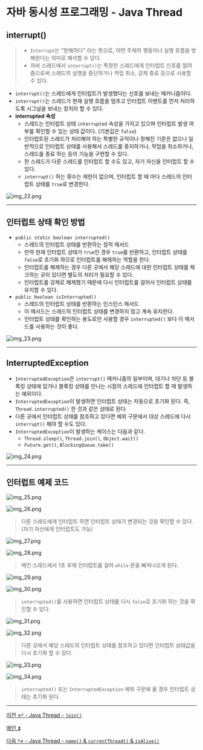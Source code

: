 # 자바 동시성 프로그래밍 - Java Thread

## interrupt()

> - `Interrupt`는 "방해하다" 라는 뜻으로, 어떤 주체의 행동이나 실행 흐름을 방해한다는 의미로 해석할 수 있다.
> - 자바 스레드에서 `interrupt()`는 특정한 스레드에게 인터럽트 신호를 알려줌으로써 스레드의 실행을 중단하거나 작업 취소, 강제 종료 등으로 사용할 수 있다.

- `interrupt()`는 스레드에게 인터럽트가 발생했다는 신호를 보내는 메커니즘이다.
- `interrupt()`는 스레드가 현재 실행 흐름을 멈추고 인터럽트 이벤트를 먼저 처리하도록 시그널을 보내는 장치라 할 수 있다.
- **interrupted 속성**
  - 스레드는 인터럽트 상태 `interrupted` 속성을 가지고 있으며 인터럽트 발생 여부를 확인할 수 있는 상태 값이다. (기본값은 `false`)
  - 인터럽트된 스레드가 처리해야 하는 특별한 규칙이나 정해진 기준은 없으나 일반적으로 인터럽트 상태를 사용해서 스레드를 중지하거나, 작업을 취소하거나,
    스레드를 종료 하는 등의 기능을 구현할 수 있다.
  - 한 스레드가 다른 스레드를 인터럽트 할 수도 있고, 자기 자신을 인터럽트 할 수 있다.
  - `interrupt()` 하는 횟수는 제한이 없으며, 인터럽트 할 때 마다 스레드의 인터럽트 상태를 `true`로 변경한다.

![img_22.png](image/img_22.png)

---

## 인터럽트 상태 확인 방법

- `public static boolean interrupted()`
  - 스레드의 인터럽트 상태를 반환하는 정적 메서드
  - 만약 현재 인터럽트 상태가 `true`인 경우 `true`를 반환하고, 인터럽트 상태를 `false`로 초기화 하므로 인터럽트를 해제하는 역할을 한다.
  - 인터럽트를 해제하는 경우 다른 곳에서 해당 스레드에 대한 인터럽트 상태를 체크하는 곳이 있다면 별도의 처리가 필요할 수 있다.
  - 인터럽트를 강제로 해제했기 때문에 다시 인터럽트를 걸어서 인터럽트 상태를 유지할 수 있다.
- `public boolean isInterrupted()`
  - 스레드의 인터럽트 상태를 반환하는 인스턴스 메서드
  - 이 메서드는 스레드의 인터럽트 상태를 변경하지 않고 계속 유지한다.
  - 인터럽트 상태를 확인하는 용도로만 사용할 경우 `interrupted()` 보다 이 메서드를 사용하는 것이 좋다.

![img_23.png](image/img_23.png)

---

## InterruptedException

- `InterruptedException`은 `interrupt()` 메커니즘의 일부이며, 대기나 차단 등 블록킹 상태에 있거나 블록킹 상태를 만나는 시점의 스레드에 인터럽트 할 때 발생하는 예외이다.
- `InterruptedException`이 발생하면 인터럽트 상태는 자동으로 초기화 된다. 즉, `Thread.interrupted()` 한 것과 같은 상태로 된다.
- 다른 곳에서 인터럽트 상태를 참조하고 있다면 예외 구문에서 대상 스레드에 다시 `interrupt()` 해야 할 수도 있다.
- `InterruptedException`이 발생하는 케이스는 다음과 같다.
  - `Thread.sleep()`, `Thread.join()`, `Object.wait()`
  - `Future.get()`, `BlockingQueue.take()`

![img_24.png](image/img_24.png)

---

## 인터럽트 예제 코드

![img_25.png](image/img_25.png)

![img_26.png](image/img_26.png)

> 다른 스레드에게 인터럽트 하면 인터럽트 상태가 변경되는 것을 확인할 수 있다.(자기 자신에게 인터럽트도 가능)

![img_27.png](image/img_27.png)

![img_28.png](image/img_28.png)

> 메인 스레드에서 1초 후에 인터럽트를 걸어 `while` 문을 빠져나오게 된다.

![img_29.png](image/img_29.png)

![img_30.png](image/img_30.png)

> `interrupted()`를 사용하면 인터럽트 상태를 다시 `false`로 초기화 하는 것을 확인할 수 있다.

![img_31.png](image/img_31.png)

![img_32.png](image/img_32.png)

> 다른 곳에서 해당 스레드의 인터럽트 상태를 참조하고 있다면 인터럽트 상태값을 다시 초기화 할 수 있다.

![img_33.png](image/img_33.png)

![img_34.png](image/img_34.png)

> `interrupted()` 또는 `InterruptedException` 예외 구문에 올 경우 인터럽트 상태는 초기화 된다.

---

[이전 ↩️ - Java Thread - `join()`]()

[메인 ⏫](https://github.com/genesis12345678/TIL/blob/main/Java/reactive/Main.md)

[다음 ↪️ - Java Thread - `name()` & `currentThread()` & `isAlive()`]()
